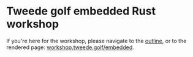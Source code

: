 # Tweede golf embedded Rust workshop

If you're here for the workshop, please navigate to the [outline](./lectures/mdbook/src/SUMMARY.md), or to the rendered page: [workshop.tweede.golf/embedded](https://workshop.tweede.golf/embedded).